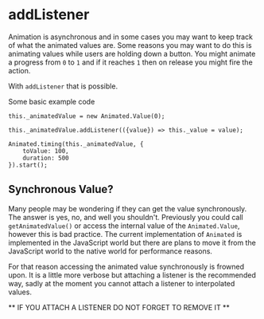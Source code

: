 # addListener

Animation is asynchronous and in some cases you may want to keep track of what the animated values are. Some reasons you may want to do this is animating values while users are holding down a button. You might animate a progress from `0` to `1` and if it reaches `1` then on release you might fire the action.

With `addListener` that is possible.

Some basic example code
```
this._animatedValue = new Animated.Value(0);

this._animatedValue.addListener(({value}) => this._value = value);

Animated.timing(this._animatedValue, {
	toValue: 100,
	duration: 500
}).start();
``` 

## Synchronous Value?
Many people may be wondering if they can get the value synchronously. The answer is yes, no, and well you shouldn't.
Previously you could call `getAnimatedValue()` or access the internal value of the `Animated.Value`, however this is bad practice. The current implementation of `Animated` is implemented in the JavaScript world but there are plans to move it from the JavaScript world to the native world for performance reasons.

For that reason accessing the animated value synchronously is frowned upon. It is a little more verbose but attaching a listener is the recommended way, sadly at the moment you cannot attach a listener to interpolated values.


** IF YOU ATTACH A LISTENER DO NOT FORGET TO REMOVE IT **